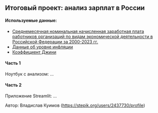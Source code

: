 ## Итоговый проект: анализ зарплат в России

#### Используемые данные:

- [Среднемесячная номинальная начисленная заработная плата работников организаций по видам экономической деятельности в Российской Федерации за 2000-2023 гг.](https://rosstat.gov.ru/storage/mediabank/tab3-zpl_2023.xlsx)
- [Данные об уровне инфляции](https://xn----ctbjnaatncev9av3a8f8b.xn--p1ai/%D1%82%D0%B0%D0%B1%D0%BB%D0%B8%D1%86%D1%8B-%D0%B8%D0%BD%D1%84%D0%BB%D1%8F%D1%86%D0%B8%D0%B8)
- [Коэффициент Джини](https://rosstat.gov.ru/storage/mediabank/tab_1-2-5.xlsx)

#### Часть 1

Ноутбук с анализом: ...

#### Часть 2

Приложение Streamlit: ...

Автор: Владислав Куимов (https://stepik.org/users/2437730/profile)